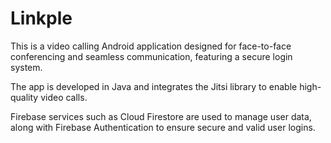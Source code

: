 # Linkple
This is a video calling Android application designed for face-to-face conferencing and seamless communication, featuring a secure login system.

The app is developed in Java and integrates the Jitsi library to enable high-quality video calls.

Firebase services such as Cloud Firestore are used to manage user data, along with Firebase Authentication to ensure secure and valid user logins.

